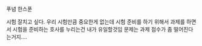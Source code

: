푸념 한스푼

시험 잘치고 싶다.
우리 시험만큼 중요한게 없는데
시험 준비를 하기 위해서 과제를 하면서 시험을 준비하는 호사를 누리는건 내가 유일할것임
문제는 과제 점수가 좀 떨어진다는거지....